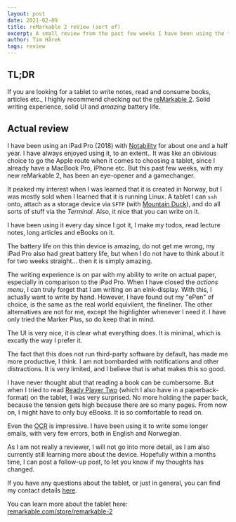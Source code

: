 ```yaml
---
layout: post
date: 2021-02-09 
title: reMarkable 2 reView (sort of)
excerpt: A small review from the past few weeks I have been using the tablet.
author: Tim Hårek
tags: review 
---
```


## TL;DR
If you are looking for a tablet to write notes, read and consume books, articles etc., I highly recommend checking out the [reMarkable 2](https://remarkable.com/store/remarkable-2). Solid writing experience, solid UI and *amazing* battery life.

## Actual review
I have been using an iPad Pro (2018) with [Notability](https://www.gingerlabs.com/) for about one and a half year. I have always enjoyed using it, to an extent.. It was like an obivious choice to go the Apple route when it comes to choosing a tablet, since I already have a MacBook Pro, iPhone etc. But this past few weeks, with my new reMarkable 2, has been an eye-opener and a gamechanger.

It peaked my interest when I was learned that it is created in Norway, but I was mostly sold when I learned that it is running Linux. A tablet I can `ssh` onto, attach as a storage device via `SFTP` (with [Mountain Duck](https://mountainduck.io/)), and do all sorts of stuff via the *Terminal*. Also, it nice that you can write on it.

I have been using it every day since I got it, I make my todos, read lecture notes, long articles and eBooks on it.

The battery life on this thin device is amazing, do not get me wrong, my iPad Pro also had great battery life, but when I do not have to think about it for two weeks straight... then it is simply amazing.

The writing experience is on par with my ability to write on actual paper, especially in comparison to the iPad Pro. When I have closed the *actions menu*, I can truly forget that I am writing on an eInk-display. With this, I actually want to write by hand. However, I have found out my "ePen" of choice, is the same as the real world equivilent, the fineliner. The other alternatives are not for me, except the highlighter whenever I need it. I have only tried the Marker Plus, so do keep
that in mind.

The UI is very nice, it is clear what everything does. It is minimal, which is excatly the way I prefer it.

The fact that this does not run third-party software by default, has made me more productive, I think. I am not bombarded with notifications and other distractions. It is very limited, and I believe that is what makes this so good.

I have never thought abut that reading a book can be cumbersome. But when I tried to read [Ready Player Two](https://en.wikipedia.org/wiki/Ready_Player_Two) (which I also have in a paperback-format) on the tablet, I was very surprised. No more holding the paper back, because the tension gets high because there are so many pages. From now on, I might have to only buy eBooks. It is so comfortable to read on.

Even the [OCR](https://en.wikipedia.org/wiki/Optical_character_recognition) is impressive. I have been using it to write some longer emails, with very few errors, both in English and Norwegian.

As I am not really a reviewer, I will not go into more detail, as I am also currently still learning more about the device. Hopefully within a months time, I can post a follow-up post, to let you know if my thoughts has changed.

If you have any questions about the tablet, or just in general, you can find my contact details [here](/contact).

You can learn more about the tablet here: [remarkable.com/store/remarkable-2](https://remarkable.com/store/remarkable-2)
